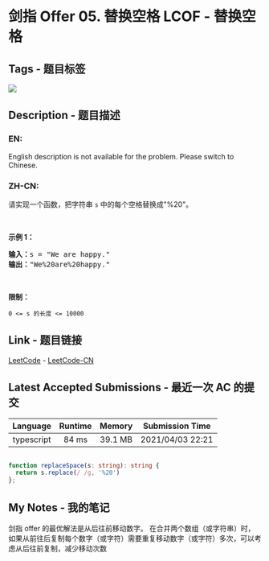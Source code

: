 
# 剑指 Offer 05. 替换空格 LCOF - 替换空格

## Tags - 题目标签

 <img src="https://img.shields.io/badge/String-字符串-blue.svg">  


## Description - 题目描述

### EN:
<p>English description is not available for the problem. Please switch to Chinese.</p>


### ZH-CN:
<p>请实现一个函数，把字符串 <code>s</code> 中的每个空格替换成&quot;%20&quot;。</p>

<p>&nbsp;</p>

<p><strong>示例 1：</strong></p>

<pre><strong>输入：</strong>s = &quot;We are happy.&quot;
<strong>输出：</strong>&quot;We%20are%20happy.&quot;</pre>

<p>&nbsp;</p>

<p><strong>限制：</strong></p>

<p><code>0 &lt;= s 的长度 &lt;= 10000</code></p>



## Link - 题目链接

[LeetCode](https://leetcode.com/problems/ti-huan-kong-ge-lcof/description/)  -  [LeetCode-CN](https://leetcode.cn/problems/ti-huan-kong-ge-lcof/description/)
## Latest Accepted Submissions - 最近一次 AC 的提交


| Language | Runtime | Memory | Submission Time |
|:---:|:---:|:---:|:---:|
| typescript  | 84 ms | 39.1 MB | 2021/04/03 22:21 |

```typescript

function replaceSpace(s: string): string {
  return s.replace(/ /g, '%20')
};

```
## My Notes - 我的笔记


剑指 offer 的最优解法是从后往前移动数字。
在合并两个数组（或字符串）时，如果从前往后复制每个数字（或字符）需要重复移动数字（或字符）多次，可以考虑从后往前复制，减少移动次数

